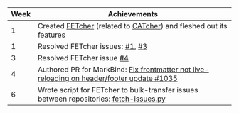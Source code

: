 Week | Achievements
-----|-------------
1 | Created [FETcher](https://github.com/Parcly-Taxel/FETcher) (related to [CATcher](https://github.com/CATcher-org/CATcher)) and fleshed out its features
1 | Resolved FETcher issues: [#1](https://github.com/Parcly-Taxel/FETcher/issues/1), [#3](https://github.com/Parcly-Taxel/FETcher/issues/1)
3 | Resolved FETcher issue [#4](https://github.com/Parcly-Taxel/FETcher/issues/4)
4 | Authored PR for MarkBind: [Fix frontmatter not live-reloading on header/footer update #1035](https://github.com/MarkBind/markbind/pull/1035)
6 | Wrote script for FETcher to bulk-transfer issues between repositories: [fetch-issues.py](https://github.com/Parcly-Taxel/FETcher/blob/69397d5e7f695d0253f1f9d4569e430f41c644be/fetcher/fetch-issues.py)
